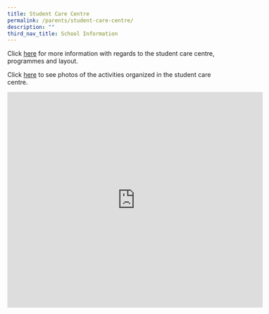 ```yaml
---
title: Student Care Centre
permalink: /parents/student-care-centre/
description: ""
third_nav_title: School Information
---
```

Click&nbsp;[here](https://westgrovepri.moe.edu.sg/qql/slot/u179/Parents/Student%20Care%20Center/WGSCC-presentation-slides-2018.pdf)&nbsp;for more information with regards to the student care centre, programmes and layout.  

  

Click&nbsp;[here](https://westgrovepri.moe.edu.sg/others/events/student-care-center-jan-apr-2016)&nbsp;to see photos of the activities organized in the student care centre.

<iframe src="https://docs.google.com/presentation/d/e/2PACX-1vQzkpi9JjOMsnLFVFiFRLd_eUHOgJqXZfGhM2ow1j_Sl6S0wcLSKtLCS5TdURsf8kXi59yY_GI8S50J/embed?start=true&amp;loop=true&amp;delayms=3000" frameborder="0" width="580" height="489" allowfullscreen="true"></iframe>